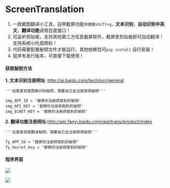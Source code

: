 # ScreenTranslation

1. 一款截图翻译小工具，自带截屏功能`快捷键shift+q`，**文本识别**，**自动识别中英文**，**翻译功能**调用百度接口！
2. 可监听剪贴板，支持其他第三方任意截屏软件，截屏至剪贴板即可自动翻译！支持系统小托盘图标！
3. 代码需要配置秘钥文件才能运行，其他依赖包可`pip install` 自行安装！
4. 程序有发行版本，可直接下载使用！

#### 获取秘钥方法

**1. 文本识别注册网址** :http://ai.baidu.com/tech/ocr/general

````````
'''这里是百度图像识别秘钥，需要自己去注册获得秘钥'''

img_APP_ID = '替换你注册获取到的秘钥'
img_API_KEY = '替换你注册获取到的秘钥'
img_ECRET_KEY = '替换你注册获取到的秘钥'

````````



**2. 翻译功能注册网址**:http://api.fanyi.baidu.com/api/trans/product/index

````
'''这里是百度翻译秘钥，需要自己去注册获得秘钥'''

fy_APP_ID = "替换你注册获取到的秘钥"
fy_Secret_key = "替换你注册获取到的秘钥"
````

#### 程序界面

![](https://s2.ax1x.com/2019/06/21/Vx0SSJ.png)

![](https://s2.ax1x.com/2019/06/21/VxwMIU.png)
